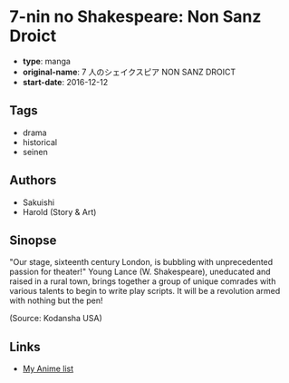 # 7-nin no Shakespeare: Non Sanz Droict

-   **type**: manga
-   **original-name**: 7 人のシェイクスピア NON SANZ DROICT
-   **start-date**: 2016-12-12

## Tags

-   drama
-   historical
-   seinen

## Authors

-   Sakuishi
-   Harold (Story & Art)

## Sinopse

"Our stage, sixteenth century London, is bubbling with unprecedented passion for theater!" Young Lance (W. Shakespeare), uneducated and raised in a rural town, brings together a group of unique comrades with various talents to begin to write play scripts. It will be a revolution armed with nothing but the pen!

(Source: Kodansha USA)

## Links

-   [My Anime list](https://myanimelist.net/manga/105394/7-nin_no_Shakespeare__Non_Sanz_Droict)
